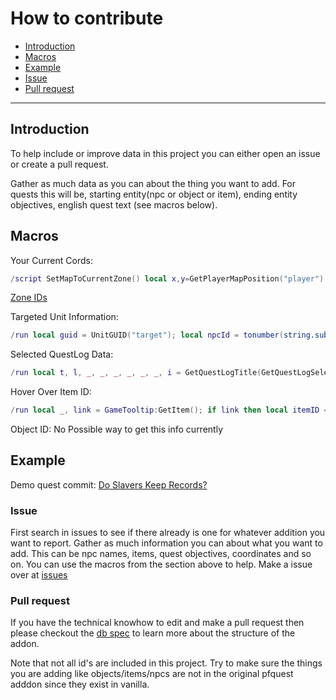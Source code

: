 # How to contribute
<!--toc:start-->
  - [Introduction](#introduction)
  - [Macros](#macros)
  - [Example](#example)
  - [Issue](#issue)
  - [Pull request](#pull-request)
<!--toc:end-->

---

## Introduction

To help include or improve data in this project you can either open an issue 
or create a pull request.

Gather as much data as you can about the thing you want to add.
For quests this will be, starting entity(npc or object or item), ending entity
objectives, english quest text (see macros below).

## Macros

Your Current Cords:
```lua
/script SetMapToCurrentZone() local x,y=GetPlayerMapPosition("player") DEFAULT_CHAT_FRAME:AddMessage(format("%s, %s: %.1f, %.1f",GetZoneText(),GetSubZoneText(),x*100,y*100))
```

[Zone IDs](https://github.com/Bennylavaa/wowchat-epoch/blob/main/src/main/resources/pre_cata_areas.csv)

Targeted Unit Information:

```lua
/run local guid = UnitGUID("target"); local npcId = tonumber(string.sub(guid, 8, 12), 16); local npcName = UnitName("target"); print("NPC ID:", npcId, "NPC Name:", npcName)
```

Selected QuestLog Data:

```lua
/run local t, l, _, _, _, _, _, _, i = GetQuestLogTitle(GetQuestLogSelection()); print("\nID:"..i.."\nLevel:"..l.."\n[\"T\"] "..t.."\n[\"O\"] "..QuestInfoObjectivesText:GetText().."\n[\"D\"] "..QuestInfoDescriptionText:GetText())
```

Hover Over Item ID:
```lua
/run local _, link = GameTooltip:GetItem(); if link then local itemID = tonumber(link:match("item:(%d+):")); if itemID then print("Item ID:", itemID) end end
```

Object ID:
No Possible way to get this info currently

## Example
Demo quest commit: [Do Slavers Keep Records?
](https://github.com/snifflwow/pfQuest-epoch/commit/39abc567413a0c004ea22ec38fed4eb2e486e9d6)

### Issue
First search in issues to see if there already is one for whatever addition you
want to report.
Gather as much information you can about what you want to add.
This can be npc names, items, quest objectives, coordinates and so on.
You can use the macros from the section above to help.
Make a issue over at [issues](https://github.com/snifflewow/pfQuest-epoch/issues)

###  Pull request
If you have the technical knowhow to edit and make a pull request then please
checkout the [db spec](./Db.md) to learn more about the structure of the addon.

Note that not all id's are included in this project. Try to make sure the
things you are adding like objects/items/npcs are not in the original pfquest adddon
since they exist in vanilla.
